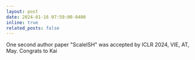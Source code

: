 ```yaml
---
layout: post
date: 2024-01-16 07:59:00-0400
inline: true
related_posts: false
---
```

One second author paper "ScaleISH" was accepted by ICLR 2024, VIE, AT, May. Congrats to Kai
